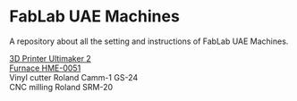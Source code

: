 # FabLab UAE Machines
A repository about all the setting and instructions of FabLab UAE Machines.  

[3D Printer Ultimaker 2](./ultimaker-2)  
[Furnace HME-0051](./furnace-hme-0051)  
Vinyl cutter Roland Camm-1 GS-24  
CNC milling Roland SRM-20  
